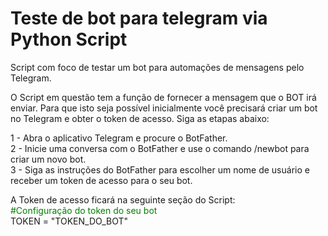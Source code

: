 # Teste de bot para telegram via Python Script
Script com foco de testar um bot para automações de mensagens pelo Telegram.

O Script em questão tem a função de fornecer a mensagem que o BOT irá enviar. Para que isto seja possível inicialmente você precisará criar um bot no Telegram e obter o token de acesso. 
Siga as etapas abaixo:

1 - Abra o aplicativo Telegram e procure o BotFather.<br />
2 - Inicie uma conversa com o BotFather e use o comando /newbot para criar um novo bot.<br />
3 - Siga as instruções do BotFather para escolher um nome de usuário e receber um token de acesso para o seu bot.

A Token de acesso ficará na seguinte seção do Script: <br />
<font color="green">#Configuração do token do seu bot</font><br />
TOKEN = "TOKEN_DO_BOT"
